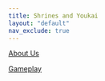 ```yaml
---
title: Shrines and Youkai
layout: "default"
nav_exclude: true
---
```


[About Us](/about)

[Gameplay](/game)
